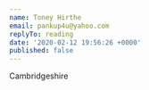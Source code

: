 ```yaml
---
name: Toney Hirthe
email: pankup4u@yahoo.com
replyTo: reading
date: '2020-02-12 19:56:26 +0000'
published: false
---
```


Cambridgeshire